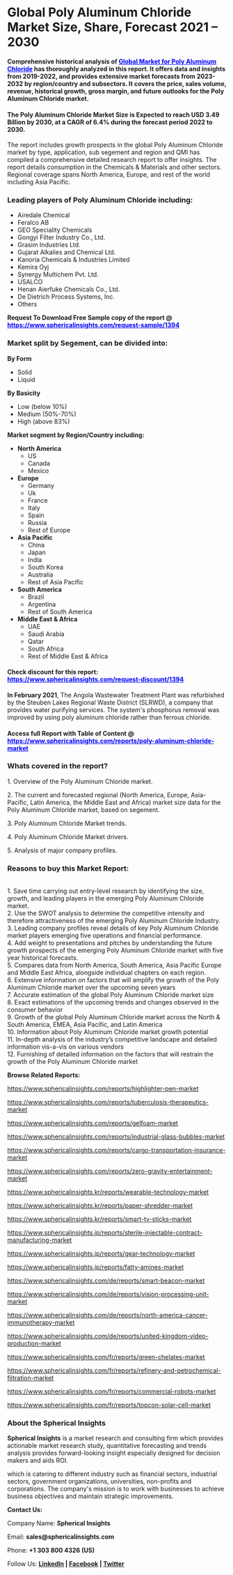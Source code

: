 <p>&nbsp;</p>
<h1><strong>Global Poly Aluminum Chloride Market Size, Share, Forecast 2021 &ndash; 2030</strong></h1>
<p><strong>Comprehensive historical analysis of&nbsp;<span style="color: #0000ff;"><a style="color: #0000ff;" href="https://www.sphericalinsights.com/reports/poly-aluminum-chloride-market" target="_blank">Global Market for Poly Aluminum Chloride</a></span> has thoroughly analyzed in this report. It offers data and insights from 2019-2022, and provides extensive market forecasts from 2023-2032 by region/country and subsectors. It covers the price, sales volume, revenue, historical growth, gross margin, and future outlooks for the Poly Aluminum Chloride market.</strong></p>
<h4><strong>The Poly Aluminum Chloride Market Size is Expected to reach USD 3.49 Billion by 2030, at a CAGR of 6.4% during the forecast period 2022 to 2030.</strong></h4>
<p>The report includes growth prospects in the global Poly Aluminum Chloride market by type, application, sub segement and region and QMI has compiled a comprehensive detailed research report to offer insights. The report details consumption in the Chemicals &amp; Materials and other sectors. Regional coverage spans North America, Europe, and rest of the world including Asia Pacific.</p>
<h3><strong>Leading players of Poly Aluminum Chloride including:</strong></h3>
<ul>
<li>Airedale Chemical</li>
<li>Feralco AB</li>
<li>GEO Speciality Chemicals</li>
<li>Gongyi Filter Industry Co., Ltd.</li>
<li>Grasim Industries Ltd.</li>
<li>Gujarat Alkalies and Chemical Ltd.</li>
<li>Kanoria Chemicals &amp; Industries Limited</li>
<li>Kemira Oyj</li>
<li>Synergy Multichem Pvt. Ltd.</li>
<li>USALCO</li>
<li>Henan Aierfuke Chemicals Co., Ltd.</li>
<li>De Dietrich Process Systems, Inc.</li>
<li>Others&nbsp;</li>
</ul>
<p><strong>Request To Download Free Sample copy of the report @ <span style="color: #0000ff;"><a style="color: #0000ff;" href="https://www.sphericalinsights.com/request-sample/1394" target="_blank">https://www.sphericalinsights.com/request-sample/1394</a></span></strong></p>
<h3><strong>Market split by Segement, can be divided into:</strong></h3>
<p><strong>By Form</strong></p>
<ul>
<li>Solid</li>
<li>Liquid</li>
</ul>
<p><strong>By Basicity</strong></p>
<ul>
<li>Low (below 10%)</li>
<li>Medium (50%-70%)</li>
<li>High (above 83%)</li>
</ul>
<p><strong>Market segment by Region/Country including:</strong></p>
<ul>
<li><strong>North America</strong>
<ul>
<li>US</li>
<li>Canada</li>
<li>Mexico</li>
</ul>
</li>
<li><strong>Europe</strong>
<ul>
<li>Germany</li>
<li>Uk</li>
<li>France</li>
<li>Italy</li>
<li>Spain</li>
<li>Russia</li>
<li>Rest of Europe</li>
</ul>
</li>
<li><strong>Asia Pacific</strong>
<ul>
<li>China</li>
<li>Japan</li>
<li>India</li>
<li>South Korea</li>
<li>Australia</li>
<li>Rest of Asia Pacific</li>
</ul>
</li>
<li><strong>South America</strong>
<ul>
<li>Brazil</li>
<li>Argentina</li>
<li>Rest of South America</li>
</ul>
</li>
<li><strong>Middle East &amp; Africa</strong>
<ul>
<li>UAE</li>
<li>Saudi Arabia</li>
<li>Qatar</li>
<li>South Africa</li>
<li>Rest of Middle East &amp; Africa</li>
</ul>
</li>
</ul>
<h4>Check discount for this report: <span style="color: #0000ff;"><a style="color: #0000ff;" href="https://www.sphericalinsights.com/request-discount/1394" target="_blank">https://www.sphericalinsights.com/request-discount/1394</a></span></h4>
<p><strong>In February 2021</strong>,&nbsp;The Angola Wastewater Treatment Plant was refurbished by the Steuben Lakes Regional Waste District (SLRWD), a company that provides water purifying services. The system's phosphorus removal was improved by using poly aluminum chloride rather than ferrous chloride.</p>
<h4>Access full Report with Table of Content @ <span style="color: #0000ff;"><a style="color: #0000ff;" href="https://www.sphericalinsights.com/reports/poly-aluminum-chloride-market" target="_blank">https://www.sphericalinsights.com/reports/poly-aluminum-chloride-market</a></span></h4>
<h3><strong>Whats covered in the report?</strong></h3>
<p>1. Overview of the Poly Aluminum Chloride market.</p>
<p>2. The current and forecasted regional (North America, Europe, Asia-Pacific, Latin America, the Middle East and Africa) market size data for the Poly Aluminum Chloride market, based on segement.</p>
<p>3. Poly Aluminum Chloride Market trends.</p>
<p>4. Poly Aluminum Chloride Market drivers.</p>
<p>5. Analysis of major company profiles.</p>
<h3><strong>Reasons to buy this Market Report:</strong></h3>
<p><br /> 1. Save time carrying out entry-level research by identifying the size, growth, and leading players in the emerging Poly Aluminum Chloride market.<br /> 2. Use the SWOT analysis to determine the competitive intensity and therefore attractiveness of the emerging Poly Aluminum Chloride Industry.<br /> 3. Leading company profiles reveal details of key Poly Aluminum Chloride market players emerging five operations and financial performance.<br /> 4. Add weight to presentations and pitches by understanding the future growth prospects of the emerging Poly Aluminum Chloride market with five year historical forecasts.<br /> 5. Compares data from North America, South America, Asia Pacific Europe and Middle East Africa, alongside individual chapters on each region.<br /> 6. Extensive information on factors that will amplify the growth of the Poly Aluminum Chloride market over the upcoming seven years<br /> 7. Accurate estimation of the global Poly Aluminum Chloride market size <br /> 8. Exact estimations of the upcoming trends and changes observed in the consumer behavior <br /> 9. Growth of the global Poly Aluminum Chloride market across the North &amp; South America, EMEA, Asia Pacific, and Latin America<br /> 10. Information about Poly Aluminum Chloride market growth potential<br /> 11. In-depth analysis of the industry&rsquo;s competitive landscape and detailed information vis-a-vis on various vendors<br /> 12. Furnishing of detailed information on the factors that will restrain the growth of the Poly Aluminum Chloride market</p>
<p><strong>Browse Related Reports:</strong></p>
<p><a href="https://www.sphericalinsights.com/reports/highlighter-pen-market">https://www.sphericalinsights.com/reports/highlighter-pen-market</a></p>
<p><a href="https://www.sphericalinsights.com/reports/tuberculosis-therapeutics-market">https://www.sphericalinsights.com/reports/tuberculosis-therapeutics-market</a></p>
<p><a href="https://www.sphericalinsights.com/reports/gelfoam-market">https://www.sphericalinsights.com/reports/gelfoam-market</a></p>
<p><a href="https://www.sphericalinsights.com/reports/industrial-glass-bubbles-market">https://www.sphericalinsights.com/reports/industrial-glass-bubbles-market</a></p>
<p><a href="https://www.sphericalinsights.com/reports/cargo-transportation-insurance-market">https://www.sphericalinsights.com/reports/cargo-transportation-insurance-market</a></p>
<p><a href="https://www.sphericalinsights.com/reports/zero-gravity-entertainment-market">https://www.sphericalinsights.com/reports/zero-gravity-entertainment-market</a></p>
<p><a href="https://www.sphericalinsights.kr/reports/wearable-technology-market">https://www.sphericalinsights.kr/reports/wearable-technology-market</a></p>
<p><a href="https://www.sphericalinsights.kr/reports/paper-shredder-market">https://www.sphericalinsights.kr/reports/paper-shredder-market</a></p>
<p><a href="https://www.sphericalinsights.kr/reports/smart-tv-sticks-market">https://www.sphericalinsights.kr/reports/smart-tv-sticks-market</a></p>
<p><a href="https://www.sphericalinsights.jp/reports/sterile-injectable-contract-manufacturing-market">https://www.sphericalinsights.jp/reports/sterile-injectable-contract-manufacturing-market</a></p>
<p><a href="https://www.sphericalinsights.jp/reports/gear-technology-market">https://www.sphericalinsights.jp/reports/gear-technology-market</a></p>
<p><a href="https://www.sphericalinsights.jp/reports/fatty-amines-market">https://www.sphericalinsights.jp/reports/fatty-amines-market</a></p>
<p><a href="https://www.sphericalinsights.com/de/reports/smart-beacon-market">https://www.sphericalinsights.com/de/reports/smart-beacon-market</a></p>
<p><a href="https://www.sphericalinsights.com/de/reports/vision-processing-unit-market">https://www.sphericalinsights.com/de/reports/vision-processing-unit-market</a></p>
<p><a href="https://www.sphericalinsights.com/de/reports/north-america-cancer-immunotherapy-market">https://www.sphericalinsights.com/de/reports/north-america-cancer-immunotherapy-market</a></p>
<p><a href="https://www.sphericalinsights.com/de/reports/united-kingdom-video-production-market">https://www.sphericalinsights.com/de/reports/united-kingdom-video-production-market</a></p>
<p><a href="https://www.sphericalinsights.com/fr/reports/green-chelates-market">https://www.sphericalinsights.com/fr/reports/green-chelates-market</a></p>
<p><a href="https://www.sphericalinsights.com/fr/reports/refinery-and-petrochemical-filtration-market">https://www.sphericalinsights.com/fr/reports/refinery-and-petrochemical-filtration-market</a></p>
<p><a href="https://www.sphericalinsights.com/fr/reports/commercial-robots-market">https://www.sphericalinsights.com/fr/reports/commercial-robots-market</a></p>
<p><a href="https://www.sphericalinsights.com/fr/reports/topcon-solar-cell-market">https://www.sphericalinsights.com/fr/reports/topcon-solar-cell-market</a></p>
<h3><strong>About the Spherical Insights</strong></h3>
<p><strong>Spherical Insights</strong> is a market research and consulting firm which provides actionable market research study, quantitative forecasting and trends analysis provides forward-looking insight especially designed for decision makers and aids ROI.</p>
<p>which is catering to different industry such as financial sectors, industrial sectors, government organizations, universities, non-profits and corporations. The company's mission is to work with businesses to achieve business objectives and maintain strategic improvements.</p>
<p><strong>Contact Us:</strong></p>
<p>Company Name: <strong>Spherical Insights</strong></p>
<p>Email: <strong>sales@sphericalinsights.com</strong></p>
<p>Phone: <strong>+1 303 800 4326 (US)</strong></p>
<p>Follow Us: <strong><a href="https://www.linkedin.com/company/spherical-insight/"><u>LinkedIn</u></a> | <a href="https://www.facebook.com/sphericalinsights22"><u>Facebook</u></a> | <a href="https://twitter.com/SInsights_US"><u>Twitter</u></a></strong></p>

